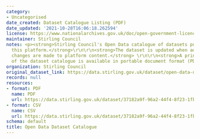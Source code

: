 ```yaml
---
category:
- Uncategorised
date_created: Dataset Catalogue Listing (PDF)
date_updated: '2021-10-28T16:06:18.262594'
license: https://www.nationalarchives.gov.uk/doc/open-government-licence/version/3/
maintainer: Stirling Council
notes: <p><strong>Stirling Council's Open Data catalogue of datasets published on
  this platform.</strong>\r\n\r\n<strong>The dataset is updated when additions and
  changes are made to platform content.</strong> \r\n\r\n<strong>A printable listing
  of the dataset catalogue is available in portable document format (PDF).</strong></p>
organization: Stirling Council
original_dataset_link: https://data.stirling.gov.uk/dataset/open-data-dataset-catalogue
records: null
resources:
- format: PDF
  name: PDF
  url: https://data.stirling.gov.uk/dataset/37182a9f-96a2-44f4-8f23-1fb7a7395787/resource/33425621-983c-4cf4-9bd5-cf9d34918ef7/download/20220711-stirling-council-open-data-dataset-catalogue-as-at-11.07.2022.pdf
- format: CSV
  name: CSV
  url: https://data.stirling.gov.uk/dataset/37182a9f-96a2-44f4-8f23-1fb7a7395787/resource/47f987f8-d05f-4238-beae-bcd28559bf2b/download/20220711-stirling-council-open-data-dataset-catalogue-as-at-11.07.2022.csv
schema: default
title: Open Data Dataset Catalogue
---
```

